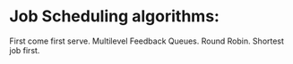 # Job Scheduling algorithms:
First come first serve.
Multilevel Feedback Queues.
Round Robin.
Shortest job first.
